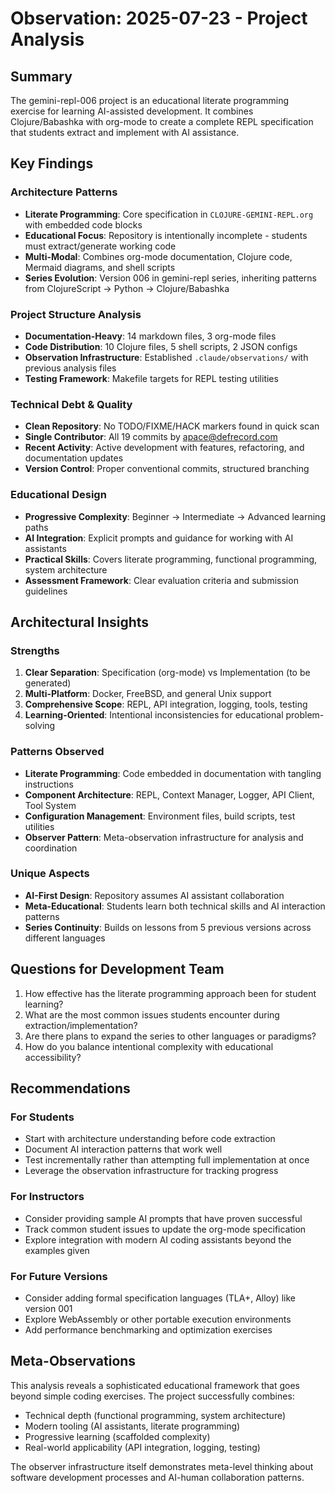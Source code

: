 # Observation: 2025-07-23 - Project Analysis

## Summary
The gemini-repl-006 project is an educational literate programming exercise for learning AI-assisted development. It combines Clojure/Babashka with org-mode to create a complete REPL specification that students extract and implement with AI assistance.

## Key Findings

### Architecture Patterns
- **Literate Programming**: Core specification in `CLOJURE-GEMINI-REPL.org` with embedded code blocks
- **Educational Focus**: Repository is intentionally incomplete - students must extract/generate working code
- **Multi-Modal**: Combines org-mode documentation, Clojure code, Mermaid diagrams, and shell scripts
- **Series Evolution**: Version 006 in gemini-repl series, inheriting patterns from ClojureScript → Python → Clojure/Babashka

### Project Structure Analysis
- **Documentation-Heavy**: 14 markdown files, 3 org-mode files
- **Code Distribution**: 10 Clojure files, 5 shell scripts, 2 JSON configs
- **Observation Infrastructure**: Established `.claude/observations/` with previous analysis files
- **Testing Framework**: Makefile targets for REPL testing utilities

### Technical Debt & Quality
- **Clean Repository**: No TODO/FIXME/HACK markers found in quick scan
- **Single Contributor**: All 19 commits by apace@defrecord.com
- **Recent Activity**: Active development with features, refactoring, and documentation updates
- **Version Control**: Proper conventional commits, structured branching

### Educational Design
- **Progressive Complexity**: Beginner → Intermediate → Advanced learning paths
- **AI Integration**: Explicit prompts and guidance for working with AI assistants
- **Practical Skills**: Covers literate programming, functional programming, system architecture
- **Assessment Framework**: Clear evaluation criteria and submission guidelines

## Architectural Insights

### Strengths
1. **Clear Separation**: Specification (org-mode) vs Implementation (to be generated)
2. **Multi-Platform**: Docker, FreeBSD, and general Unix support
3. **Comprehensive Scope**: REPL, API integration, logging, tools, testing
4. **Learning-Oriented**: Intentional inconsistencies for educational problem-solving

### Patterns Observed
- **Literate Programming**: Code embedded in documentation with tangling instructions
- **Component Architecture**: REPL, Context Manager, Logger, API Client, Tool System
- **Configuration Management**: Environment files, build scripts, test utilities
- **Observer Pattern**: Meta-observation infrastructure for analysis and coordination

### Unique Aspects
- **AI-First Design**: Repository assumes AI assistant collaboration
- **Meta-Educational**: Students learn both technical skills and AI interaction patterns
- **Series Continuity**: Builds on lessons from 5 previous versions across different languages

## Questions for Development Team

1. How effective has the literate programming approach been for student learning?
2. What are the most common issues students encounter during extraction/implementation?
3. Are there plans to expand the series to other languages or paradigms?
4. How do you balance intentional complexity with educational accessibility?

## Recommendations

### For Students
- Start with architecture understanding before code extraction
- Document AI interaction patterns that work well
- Test incrementally rather than attempting full implementation at once
- Leverage the observation infrastructure for tracking progress

### For Instructors
- Consider providing sample AI prompts that have proven successful
- Track common student issues to update the org-mode specification
- Explore integration with modern AI coding assistants beyond the examples given

### For Future Versions
- Consider adding formal specification languages (TLA+, Alloy) like version 001
- Explore WebAssembly or other portable execution environments
- Add performance benchmarking and optimization exercises

## Meta-Observations

This analysis reveals a sophisticated educational framework that goes beyond simple coding exercises. The project successfully combines:
- Technical depth (functional programming, system architecture)
- Modern tooling (AI assistants, literate programming)
- Progressive learning (scaffolded complexity)
- Real-world applicability (API integration, logging, testing)

The observer infrastructure itself demonstrates meta-level thinking about software development processes and AI-human collaboration patterns.